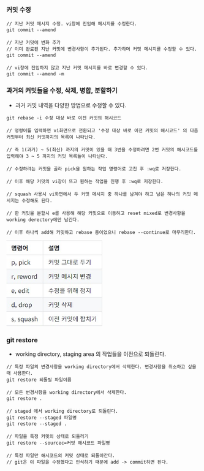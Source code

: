 ### 커밋 수정

```
// 지난 커밋 메시지 수정. vi창에 진입해 메시지를 수정한다.
git commit --amend 

// 지난 커밋에 변화 추가
// 이미 완료된 지난 커밋에 변경사항이 추가된다. 추가하며 커밋 메시지를 수정할 수 있다.
git commit --amend

// vi창에 진입하지 않고 지난 커밋 메시지를 바로 변경할 수 있다.
git commit --amend -m
```

### 과거의 커밋들을 수정, 삭제, 병합, 분할하기

* 과거 커밋 내역을 다양한 방법으로 수정할 수 있다.

```
git rebase -i 수정 대상 바로 이전 커밋의 해시코드

// 명령어를 입력하면 vi화면으로 전환되고 '수정 대상 바로 이전 커밋의 해시코드' 의 다음 커밋부터 최신 커밋까지의 목록이 나타난다.

// 즉 1(과거) ~ 5(최신) 까지의 커밋이 있을 때 3번을 수정하려면 2번 커밋의 해시코드를 입력해야 3 ~ 5 까지의 커밋 목록들이 나타난다.

// 수정하려는 커밋을 골라 pick을 원하는 작업 명령어로 고친 후 :wq로 저장한다.

// 이후 해당 커밋의 vi창이 뜨고 원하는 작업을 진행 후 :wq로 저장한다.

// squash 사용시 vi화면에서 두 커밋 메시지 중 하나를 남겨야 하고 남은 하나의 커밋 메시지는 수정해도 된다.

// 한 커밋을 분할시 e를 사용해 해당 커밋으로 이동하고 reset mixed로 변경사항을 working derectory에만 남긴다.

// 이후 하나씩 add해 커밋하고 rebase 중이었으니 rebase --continue로 마무리한다.
```
<img src="https://raw.githubusercontent.com/pansakr/TIL/refs/heads/main/%EC%9D%B4%EB%AF%B8%EC%A7%80/Git/%EC%BB%A4%EB%B0%8B%EC%88%98%EC%A0%95.jpg" alt="커밋수정">

### git restore

* working directory, staging area 의 작업들을 이전으로 되돌린다.

```
// 특정 파일의 변경사항을 working directory에서 삭제한다. 변경사항을 취소하고 싶을때 사용한다.
git restore 되돌릴 파일이름

// 모든 변경사항을 working directory에서 삭제한다.
git restore .

// staged 에서 working directory로 되돌린다.
git restore --staged 파일명
git restore --staged .

// 파일을 특정 커밋의 상태로 되돌리기
git restore --sourcec=커밋 해시코드 파일명

// 특정 파일만 해시코드의 커밋 상태로 되돌아간다.
// git은 이 파일을 수정했다고 인식하기 때문에 add -> commit하면 된다. 
``````
